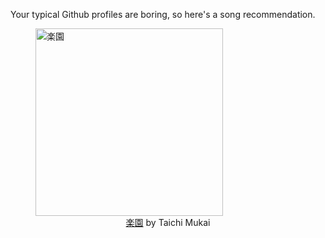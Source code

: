 Your typical Github profiles are boring, so here's a song recommendation.
<figure><img width="300" height="300" src="https://i.scdn.co/image/ab67616d0000b273ef31105ad04bfad299f16368" alt="楽園" /><figcaption align="center"><a href="https://open.spotify.com/track/5bN4WnyKeENDZefYlGEzQJ" target="_blank">楽園</a> by Taichi Mukai</figcaption></figure>

